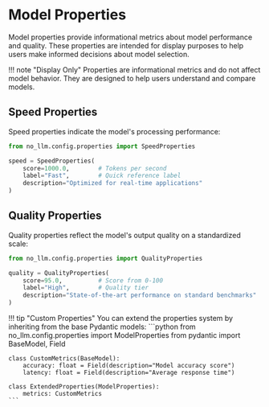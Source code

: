 # Model Properties

Model properties provide informational metrics about model performance and quality. These properties are intended for display purposes to help users make informed decisions about model selection.

!!! note "Display Only"
    Properties are informational metrics and do not affect model behavior. They are designed to help users understand and compare models.

## Speed Properties

Speed properties indicate the model's processing performance:

```python
from no_llm.config.properties import SpeedProperties

speed = SpeedProperties(
    score=1000.0,        # Tokens per second
    label="Fast",        # Quick reference label
    description="Optimized for real-time applications"
)
```

## Quality Properties

Quality properties reflect the model's output quality on a standardized scale:

```python
from no_llm.config.properties import QualityProperties

quality = QualityProperties(
    score=95.0,          # Score from 0-100
    label="High",        # Quality tier
    description="State-of-the-art performance on standard benchmarks"
)
```

!!! tip "Custom Properties"
    You can extend the properties system by inheriting from the base Pydantic models:
    ```python
    from no_llm.config.properties import ModelProperties
    from pydantic import BaseModel, Field

    class CustomMetrics(BaseModel):
        accuracy: float = Field(description="Model accuracy score")
        latency: float = Field(description="Average response time")

    class ExtendedProperties(ModelProperties):
        metrics: CustomMetrics
    ```
